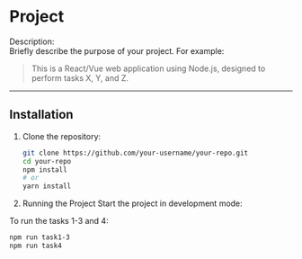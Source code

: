 # Project

Description:  
Briefly describe the purpose of your project. For example:

> This is a React/Vue web application using Node.js, designed to perform tasks X, Y, and Z.

---

## Installation

1. Clone the repository:  
   ```bash
   git clone https://github.com/your-username/your-repo.git
   cd your-repo
   npm install
   # or
   yarn install
2. Running the Project
Start the project in development mode:

To run the tasks 1-3 and 4:
```bash
npm run task1-3
npm run task4
